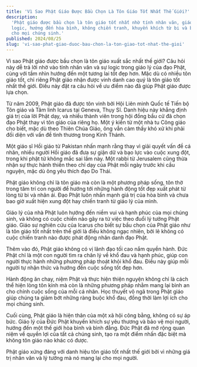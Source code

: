 ```yaml
---
title: 'Vì Sao Phật Giáo Được Bầu Chọn Là Tôn Giáo Tốt Nhất Thế Giới?'
description:
  'Phật giáo được bầu chọn là tôn giáo tốt nhất nhờ tính nhân văn, giáo lý
  logic, hướng đến hòa bình, không chiến tranh, khuyến khích từ bi và bình đẳng
  cho mọi chúng sinh.'
published: 2024/08/25
slug: 'vi-sao-phat-giao-duoc-bau-chon-la-ton-giao-tot-nhat-the-gioi'
---
```


Vì sao Phật giáo được bầu chọn là tôn giáo xuất sắc nhất thế giới? Câu hỏi này
dễ trả lời nhờ vào tính nhân văn và sự logic trong giáo lý của đạo Phật, cùng
với tầm nhìn hướng đến một tương lai tốt đẹp hơn. Mặc dù có nhiều tôn giáo tốt,
chỉ riêng Phật giáo nhận được vinh danh cao quý là tôn giáo tốt nhất thế giới.
Điều này đặt ra câu hỏi về ưu điểm nào đã giúp Phật giáo được lựa chọn.

Từ năm 2009, Phật giáo đã được tôn vinh bởi Hội Liên minh Quốc tế Tiến bộ Tôn
giáo và Tâm linh Icarus tại Geneva, Thụy Sĩ. Danh hiệu này khẳng định giá trị
của lời Phật dạy, và nhiều thành viên trong hội đồng bầu cử đã chọn đạo Phật
thay vì tôn giáo của riêng họ. Một ý kiến từ một nhà tu Công giáo cho biết, mặc
dù theo Thiên Chúa Giáo, ông vẫn cảm thấy khó xử khi phải đối diện với vấn đề
tình thương trong Kinh Thánh.

Một giáo sĩ Hồi giáo từ Pakistan nhấn mạnh rằng thay vì giải quyết vấn đề cá
nhân, nhiều người Hồi giáo đã đưa sự giận dữ và bạo lực vào cuộc xung đột, trong
khi phật tử không mắc sai lầm này. Một rabbi từ Jerusalem cũng thừa nhận sự thực
hành thiền theo chỉ dạy của Phật mỗi ngày trước khi cầu nguyện, mặc dù ông yêu
thích đạo Do Thái.

Phật giáo không chỉ là tôn giáo mà còn là một phương pháp sống, tôn thờ trong
tâm trí con người để hướng tới những hành động tốt đẹp xuất phát từ lòng từ bi
và nhân ái. Đạo Phật luôn nhấn mạnh giá trị của hòa bình và chưa bao giờ xuất
hiện xung đột hay chiến tranh từ giáo lý của mình.

Giáo lý của nhà Phật luôn hướng đến niềm vui và hạnh phúc của mọi chúng sinh, và
không có cuộc chiến nào gây ra từ việc theo đuổi lý tưởng Phật giáo. Giáo sư
nghiên cứu của Icarus cho biết sự bầu chọn của Phật giáo như là tôn giáo tốt
nhất trên thế giới là điều không ngạc nhiên, bởi lẽ không có cuộc chiến tranh
nào được phát động nhân danh đạo Phật.

Thêm vào đó, Phật giáo không có vị lãnh đạo tối cao nắm quyền hành. Đức Phật chỉ
là một con người tìm ra chân lý về khổ đau và hạnh phúc, giúp con người thực
hành những phương pháp thoát khỏi khổ đau. Điều này giúp mỗi người tự nhận thức
và hướng đến cuộc sống tốt đẹp hơn.

Hành động ăn chay, niệm Phật và thực hiện thiện nguyện không chỉ là cách thể
hiện lòng tôn kính mà còn là những phương pháp nhằm mang lại bình an cho chính
cuộc sống của mỗi cá nhân. Học thuyết vô ngã trong Phật giáo giúp chúng ta giảm
bớt những ràng buộc khổ đau, đồng thời làm lợi ích cho mọi chúng sinh.

Cuối cùng, Phật giáo là hiện thân của một xã hội công bằng, không có sự áp bức.
Giáo lý của Đức Phật khuyến khích sự yêu thương và bảo vệ mọi người, hướng đến
một thế giới hòa bình và bình đẳng. Đức Phật đã mở rộng quan niệm về quyền lợi
của tất cả chúng sinh, tạo ra một điểm nhấn đặc biệt mà không tôn giáo nào khác
có được.

Phật giáo xứng đáng với danh hiệu tôn giáo tốt nhất thế giới bởi vì những giá
trị nhân văn và lý tưởng mà nó mang lại cho mọi người.
